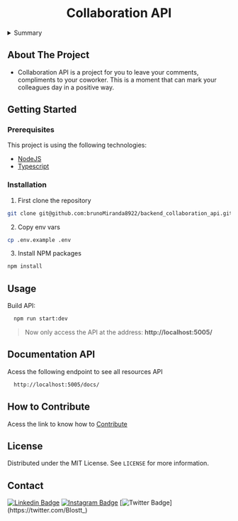 <h1 align="center">Collaboration API</h1>

<details>
  <summary>Summary</summary>
  <ol>
    <li>
      <a href="#about-the-project">About The Project</a>
    </li>
    <li>
      <a href="#getting-started">Getting Started</a>
      <ul>
        <li><a href="#prerequisites">Prerequisites</a></li>
        <li><a href="#installation">Installation</a></li>
      </ul>
    </li>
    <li><a href="#usage">Usage</a></li>
    <li><a href="#how-to-contribute">Contributing</a></li>
    <li><a href="#license">License</a></li>
    <li><a href="#contact">Contact</a></li>
  </ol>
</details>


## About The Project

- Collaboration API is a project for you to leave your comments, compliments to your coworker. This is a moment that can mark your colleagues day in a positive way.



## Getting Started


### Prerequisites

This project is using the following technologies:
- [NodeJS][node]
- [Typescript][typescript]


### Installation

1. First clone the repository
  ```bash
  git clone git@github.com:brunoMiranda8922/backend_collaboration_api.git
  ```
2. Copy env vars
  ```bash
  cp .env.example .env
  ```
3. Install NPM packages
  ```sh
  npm install
  ```

## Usage

Build API:

```bash
  npm run start:dev
```
> Now only access the API at the address: **http://localhost:5005/**

## Documentation API

Acess the following endpoint to see all resources API
```bash
  http://localhost:5005/docs/
```

## How to Contribute

Acess the link to know how to [Contribute](./CONTRIBUTING.md)

## License

Distributed under the MIT License. See `LICENSE` for more information.


## Contact

[![Linkedin Badge](https://img.shields.io/badge/-LinkedIn-blue?style=flat-square&logo=Linkedin&logoColor=white&link=https://www.linkedin.com/in/bruno-miranda-a6b510156/)](https://www.linkedin.com/in/bruno-miranda-a6b510156/)
[![Instagram Badge](https://img.shields.io/badge/-Instagram-%23E4405F?style=flat-square&logo=instagram&logoColor=white&link=https://www.instagram.com/blostt_/)](https://www.instagram.com/blostt_/)
[![Twitter Badge](https://img.shields.io/badge/-Twitter-1ca0f1?style=flat-square&labelColor=1ca0f1&logo=twitter&logoColor=white&link=https://twitter.com/Blostt_)](https://twitter.com/Blostt_)


[node]:https://nodejs.org/en/
[typescript]: https://www.typescriptlang.org/
